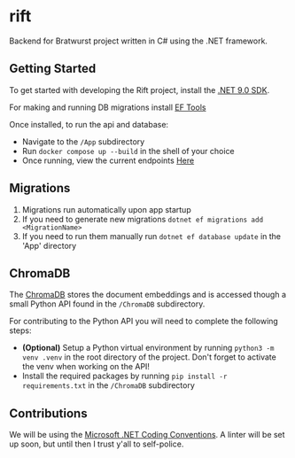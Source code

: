 # rift
Backend for Bratwurst project written in C# using the .NET framework.

## Getting Started

To get started with developing the Rift project, install the [.NET 9.0 SDK](https://dotnet.microsoft.com/en-us/download).

For making and running DB migrations install [EF Tools](https://learn.microsoft.com/en-us/ef/core/cli/dotnet#installing-the-tools)

Once installed, to run the api and database:

* Navigate to the `/App` subdirectory
* Run `docker compose up --build` in the shell of your choice
* Once running, view the current endpoints [Here](http://localhost:5000/swagger/index.html)


## Migrations

1. Migrations run automatically upon app startup
2. If you need to generate new migrations `dotnet ef migrations add <MigrationName>`
3. If you need to run them manually run `dotnet ef database update` in the 'App' directory

## ChromaDB

The [ChromaDB](https://docs.trychroma.com/docs/overview/introduction) stores the document embeddings and is accessed though a small Python API found in the `/ChromaDB` subdirectory.

For contributing to the Python API you will need to complete the following steps:

* **(Optional)** Setup a Python virtual environment by running `python3 -m venv .venv` in the root directory of the project. Don't forget to activate the venv when working on the API!
* Install the required packages by running `pip install -r requirements.txt` in the `/ChromaDB` subdirectory



## Contributions

We will be using the [Microsoft .NET Coding Conventions](https://learn.microsoft.com/en-us/dotnet/csharp/fundamentals/). A linter will be set up soon, but until then I trust y'all to self-police.
